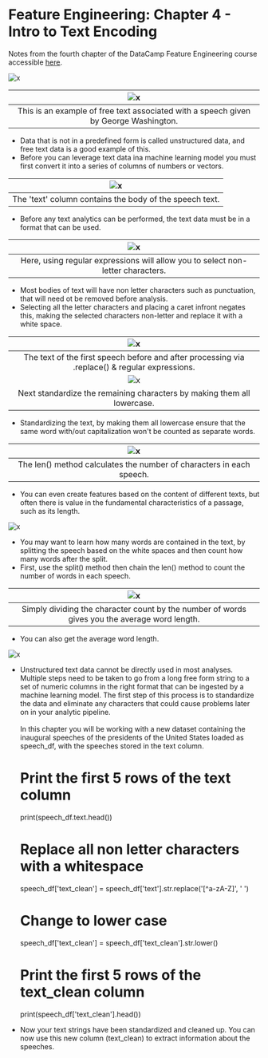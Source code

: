 # Feature Engineering: Chapter 4 - Intro to Text Encoding #
Notes from the fourth chapter of the DataCamp Feature Engineering course accessible [here](https://learn.datacamp.com/courses/feature-engineering-for-machine-learning-in-python).

![x](ch4slides/ch4_01.png)

| ![x](ch4slides/ch4_02.png) |
| :-: |
| This is an example of free text associated with a speech given by George Washington. |

- Data that is not in a predefined form is called unstructured data, and free text data is a good example of this.
- Before you can leverage text data ina  machine learning model you must first convert it into a series of columns of numbers or vectors.

| ![x](ch4slides/ch4_03.png) |
| :-: |
| The 'text' column contains the body of the speech text. |

- Before any text analytics can be performed, the text data must be in a format that can be used.

| ![x](ch4slides/ch4_04.png) |
| :-: |
| Here, using regular expressions will allow you to select non-letter characters. |

- Most bodies of text will have non letter characters such as punctuation, that will need ot be removed before analysis.
- Selecting all the letter characters and placing a caret infront negates this, making the selected characters non-letter and replace it with a white space.

| ![x](ch4slides/ch4_05.png) |
| :-: |
| The text of the first speech before and after processing via .replace() & regular expressions.|
| ![x](ch4slides/ch4_06.png) |
| Next standardize the remaining characters by making them all lowercase. |

- Standardizing the text, by making them all lowercase ensure that the same word with/out capitalization won't be counted as separate words.

| ![x](ch4slides/ch4_07.png) |
| :-: |
| The len() method calculates the number of characters in each speech. |

- You can even create features based on the content of different texts, but often there is value in the fundamental characteristics of a passage, such as its length.

![x](ch4slides/ch4_09.png)

- You may want to learn how many words are contained in the text, by splitting the speech based on the white spaces and then count how many words after the split.
- First, use the split() method then chain the len() method to count the number of words in each speech.

| ![x](ch4slides/ch4_10.png) |
| :-: |
| Simply dividing the character count by the number of words gives you the average word length. |

- You can also get the average word length.

![x](ch4slides/ch4_11.png)

- Unstructured text data cannot be directly used in most analyses. Multiple steps need to be taken to go from a long free form string to a set of numeric columns in the right format that can be ingested by a machine learning model. The first step of this process is to standardize the data and eliminate any characters that could cause problems later on in your analytic pipeline. <br><br> In this chapter you will be working with a new dataset containing the inaugural speeches of the presidents of the United States loaded as speech_df, with the speeches stored in the text column.

	# Print the first 5 rows of the text column
	print(speech_df.text.head())

	# Replace all non letter characters with a whitespace
	speech_df['text_clean'] = speech_df['text'].str.replace('[^a-zA-Z]', ' ')

	# Change to lower case
	speech_df['text_clean'] = speech_df['text_clean'].str.lower()

	# Print the first 5 rows of the text_clean column
	print(speech_df['text_clean'].head())
	
- Now your text strings have been standardized and cleaned up. You can now use this new column (text_clean) to extract information about the speeches.
